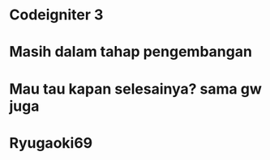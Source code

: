 # Codeigniter 3

# Masih dalam tahap pengembangan

# Mau tau kapan selesainya? sama gw juga

# Ryugaoki69
